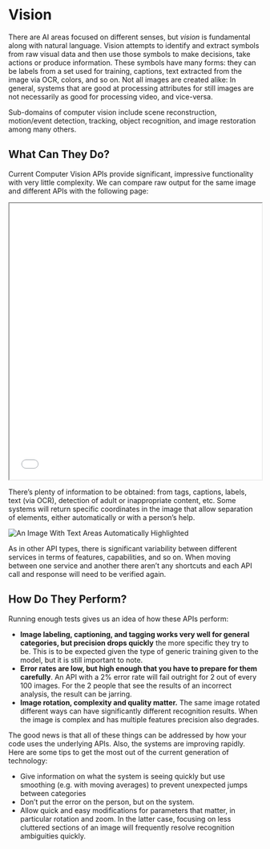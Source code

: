 # Vision

There are AI areas focused on different senses, but _vision_ is fundamental along with natural language. Vision attempts to identify and extract symbols from raw visual data and then use those symbols to make decisions, take actions or produce information. These symbols have many forms: they can be labels from a set used for training, captions, text extracted from the image via OCR, colors, and so on. Not all images are created alike: In general, systems that are good at processing attributes for still images are not necessarily as good for processing video, and vice-versa.

Sub-domains of computer vision include scene reconstruction, motion/event detection, tracking, object recognition, and image restoration among many others.

## What Can They Do?

Current Computer Vision APIs provide significant, impressive functionality with very little complexity.  We can compare raw output for the same image and different APIs with the following page:

<iframe style="width: 100%; min-height: 551px" src="/test/image/image-analysis"></iframe>

There’s plenty of information to be obtained: from tags, captions, labels, text (via OCR), detection of adult or inappropriate content, etc. Some systems will return specific coordinates in the image that allow separation of elements, either automatically or with a person’s help.

![An Image With Text Areas Automatically Highlighted](/images/image-highlights.png "An Image With Text Areas Automatically Highlighted")

As in other API types, there is significant variability between different services in terms of features, capabilities, and so on. When moving between one service and another there aren’t any shortcuts and each API call and response will need to be verified again.

## How Do They Perform?

Running enough tests gives us an idea of how these APIs perform:

* **Image labeling, captioning, and tagging works very well for general categories, but precision drops quickly** the more specific they try to be. This is to be expected given the type of generic training given to the model, but it is still important to note.
* **Error rates are low, but high enough that you have to prepare for them carefully**. An API with a 2% error rate will fail outright for 2 out of every 100 images. For the 2 people that see the results of an incorrect analysis, the result can be jarring.
* **Image rotation, complexity and quality matter.** The same image rotated different ways can have significantly different recognition results. When the image is complex and has multiple features precision also degrades.

The good news is that all of these things can be addressed by how your code uses the underlying APIs. Also, the systems are improving rapidly. Here are some tips to get the most out of the current generation of technology:

* Give information on what the system is seeing quickly but use smoothing (e.g. with moving averages) to prevent unexpected jumps between categories
* Don’t put the error on the person, but on the system.
* Allow quick and easy modifications for parameters that matter, in particular rotation and zoom. In the latter case, focusing on less cluttered sections of an image will frequently resolve recognition ambiguities quickly.
